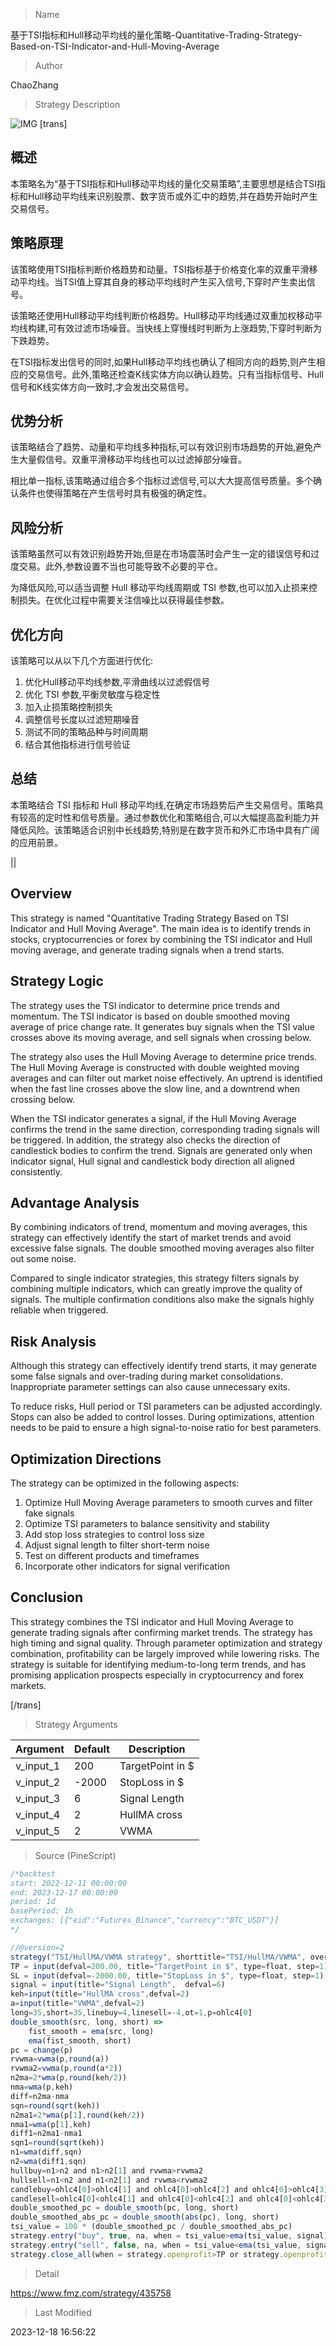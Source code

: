 
> Name

基于TSI指标和Hull移动平均线的量化策略-Quantitative-Trading-Strategy-Based-on-TSI-Indicator-and-Hull-Moving-Average

> Author

ChaoZhang

> Strategy Description

![IMG](https://www.fmz.com/upload/asset/ae30f87a9eff12bb56.png)
[trans]

## 概述

本策略名为“基于TSI指标和Hull移动平均线的量化交易策略”,主要思想是结合TSI指标和Hull移动平均线来识别股票、数字货币或外汇中的趋势,并在趋势开始时产生交易信号。

## 策略原理  

该策略使用TSI指标判断价格趋势和动量。TSI指标基于价格变化率的双重平滑移动平均线。当TSI值上穿其自身的移动平均线时产生买入信号,下穿时产生卖出信号。

该策略还使用Hull移动平均线判断价格趋势。Hull移动平均线通过双重加权移动平均线构建,可有效过滤市场噪音。当快线上穿慢线时判断为上涨趋势,下穿时判断为下跌趋势。  

在TSI指标发出信号的同时,如果Hull移动平均线也确认了相同方向的趋势,则产生相应的交易信号。此外,策略还检查K线实体方向以确认趋势。只有当指标信号、Hull信号和K线实体方向一致时,才会发出交易信号。

## 优势分析

该策略结合了趋势、动量和平均线多种指标,可以有效识别市场趋势的开始,避免产生大量假信号。双重平滑移动平均线也可以过滤掉部分噪音。  

相比单一指标,该策略通过组合多个指标过滤信号,可以大大提高信号质量。多个确认条件也使得策略在产生信号时具有极强的确定性。

## 风险分析  

该策略虽然可以有效识别趋势开始,但是在市场震荡时会产生一定的错误信号和过度交易。此外,参数设置不当也可能导致不必要的平仓。

为降低风险,可以适当调整 Hull 移动平均线周期或 TSI 参数,也可以加入止损来控制损失。在优化过程中需要关注信噪比以获得最佳参数。

## 优化方向

该策略可以从以下几个方面进行优化:  

1. 优化Hull移动平均线参数,平滑曲线以过滤假信号  
2. 优化 TSI 参数,平衡灵敏度与稳定性
3. 加入止损策略控制损失  
4. 调整信号长度以过滤短期噪音  
5. 测试不同的策略品种与时间周期  
6. 结合其他指标进行信号验证

## 总结  

本策略结合 TSI 指标和 Hull 移动平均线,在确定市场趋势后产生交易信号。策略具有较高的定时性和信号质量。通过参数优化和策略组合,可以大幅提高盈利能力并降低风险。该策略适合识别中长线趋势,特别是在数字货币和外汇市场中具有广阔的应用前景。

||


## Overview  

This strategy is named "Quantitative Trading Strategy Based on TSI Indicator and Hull Moving Average". The main idea is to identify trends in stocks, cryptocurrencies or forex by combining the TSI indicator and Hull moving average, and generate trading signals when a trend starts.

## Strategy Logic  

The strategy uses the TSI indicator to determine price trends and momentum. The TSI indicator is based on double smoothed moving average of price change rate. It generates buy signals when the TSI value crosses above its moving average, and sell signals when crossing below.

The strategy also uses the Hull Moving Average to determine price trends. The Hull Moving Average is constructed with double weighted moving averages and can filter out market noise effectively. An uptrend is identified when the fast line crosses above the slow line, and a downtrend when crossing below.   

When the TSI indicator generates a signal, if the Hull Moving Average confirms the trend in the same direction, corresponding trading signals will be triggered. In addition, the strategy also checks the direction of candlestick bodies to confirm the trend. Signals are generated only when indicator signal, Hull signal and candlestick body direction all aligned consistently. 

## Advantage Analysis   

By combining indicators of trend, momentum and moving averages, this strategy can effectively identify the start of market trends and avoid excessive false signals. The double smoothed moving averages also filter out some noise.  

Compared to single indicator strategies, this strategy filters signals by combining multiple indicators, which can greatly improve the quality of signals. The multiple confirmation conditions also make the signals highly reliable when triggered.  

## Risk Analysis

Although this strategy can effectively identify trend starts, it may generate some false signals and over-trading during market consolidations. Inappropriate parameter settings can also cause unnecessary exits.  

To reduce risks, Hull period or TSI parameters can be adjusted accordingly. Stops can also be added to control losses. During optimizations, attention needs to be paid to ensure a high signal-to-noise ratio for best parameters.

## Optimization Directions  

The strategy can be optimized in the following aspects:

1. Optimize Hull Moving Average parameters to smooth curves and filter fake signals  
2. Optimize TSI parameters to balance sensitivity and stability  
3. Add stop loss strategies to control loss size
4. Adjust signal length to filter short-term noise
5. Test on different products and timeframes   
6. Incorporate other indicators for signal verification

## Conclusion   

This strategy combines the TSI indicator and Hull Moving Average to generate trading signals after confirming market trends. The strategy has high timing and signal quality. Through parameter optimization and strategy combination, profitability can be largely improved while lowering risks. The strategy is suitable for identifying medium-to-long term trends, and has promising application prospects especially in cryptocurrency and forex markets.

[/trans]

> Strategy Arguments



|Argument|Default|Description|
|----|----|----|
|v_input_1|200|TargetPoint in $|
|v_input_2|-2000|StopLoss in $|
|v_input_3|6|Signal Length|
|v_input_4|2|HullMA cross|
|v_input_5|2|VWMA|


> Source (PineScript)

``` javascript
/*backtest
start: 2022-12-11 00:00:00
end: 2023-12-17 00:00:00
period: 1d
basePeriod: 1h
exchanges: [{"eid":"Futures_Binance","currency":"BTC_USDT"}]
*/

//@version=2
strategy("TSI/HullMA/VWMA strategy", shorttitle="TSI/HullMA/VWMA", overlay=true, default_qty_type=strategy.percent_of_equity, max_bars_back=420, default_qty_value=100, calc_on_order_fills=true, calc_on_every_tick=true, pyramiding=0)
TP = input(defval=200.00, title="TargetPoint in $", type=float, step=1)
SL = input(defval=-2000.00, title="StopLoss in $", type=float, step=1)
signal = input(title="Signal Length",  defval=6)
keh=input(title="HullMA cross",defval=2)
a=input(title="VWMA",defval=2)
long=35,short=35,linebuy=4,linesell=-4,ot=1,p=ohlc4[0]
double_smooth(src, long, short) =>
    fist_smooth = ema(src, long)
    ema(fist_smooth, short)
pc = change(p)
rvwma=vwma(p,round(a))
rvwma2=vwma(p,round(a*2))
n2ma=2*wma(p,round(keh/2))
nma=wma(p,keh)
diff=n2ma-nma
sqn=round(sqrt(keh))
n2ma1=2*wma(p[1],round(keh/2))
nma1=wma(p[1],keh)
diff1=n2ma1-nma1
sqn1=round(sqrt(keh))
n1=wma(diff,sqn)
n2=wma(diff1,sqn)
hullbuy=n1>n2 and n1>n2[1] and rvwma>rvwma2
hullsell=n1<n2 and n1<n2[1] and rvwma<rvwma2
candlebuy=ohlc4[0]>ohlc4[1] and ohlc4[0]>ohlc4[2] and ohlc4[0]>ohlc4[3]
candlesell=ohlc4[0]<ohlc4[1] and ohlc4[0]<ohlc4[2] and ohlc4[0]<ohlc4[3]
double_smoothed_pc = double_smooth(pc, long, short)
double_smoothed_abs_pc = double_smooth(abs(pc), long, short)
tsi_value = 100 * (double_smoothed_pc / double_smoothed_abs_pc)
strategy.entry("buy", true, na, when = tsi_value>ema(tsi_value, signal) and candlebuy and hullbuy)
strategy.entry("sell", false, na, when = tsi_value<ema(tsi_value, signal) and candlesell and hullsell)
strategy.close_all(when = strategy.openprofit>TP or strategy.openprofit<SL)
```

> Detail

https://www.fmz.com/strategy/435758

> Last Modified

2023-12-18 16:56:22
